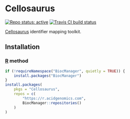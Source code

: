 # Cellosaurus

[![Repo status: active](https://www.repostatus.org/badges/latest/active.svg)](https://www.repostatus.org/#active)
[![Travis CI build status](https://travis-ci.com/acidgenomics/cellosaurus.svg?branch=master)](https://travis-ci.com/acidgenomics/cellosaurus)

[Cellosaurus][] identifier mapping toolkit.

## Installation

### [R][] method

```r
if (!requireNamespace("BiocManager", quietly = TRUE)) {
    install.packages("BiocManager")
}
install.packages(
    pkgs = "Cellosaurus",
    repos = c(
        "https://r.acidgenomics.com",
        BiocManager::repositories()
    )
)
```

[cellosaurus]: https://web.expasy.org/cellosaurus/
[r]: https://www.r-project.org/
